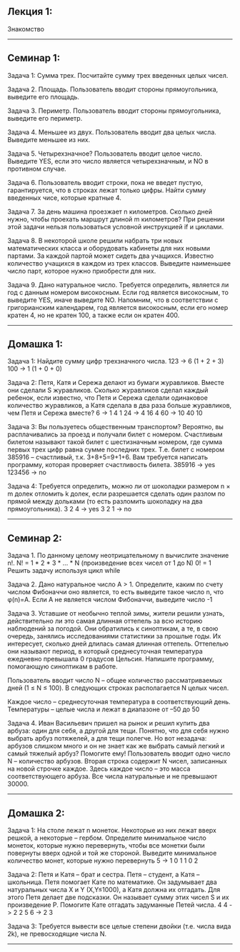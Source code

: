 ## Лекция 1: 

Знакомство
***

## Семинар 1:

Задача 1: Сумма трех. Посчитайте сумму трех введенных целых чисел.

Задача 2. Площадь. Пользователь вводит стороны прямоугольника, выведите его площадь.

Задача 3. Периметр. Пользователь вводит стороны прямоугольника, выведите его периметр.

Задача 4. Меньшее из двух. Пользователь вводит два целых числа. Выведите меньшее из них.

Задача 5. Четырехзначное? Пользователь вводит целое число. Выведите YES, если это число является четырехзначным, и NO в противном случае.

Задача 6. Пользователь вводит строки, пока не введет пустую, гарантируется, что в строках лежат только цифры. Найти сумму введенных чисе, которые кратные 4.

Задача 7. За день машина проезжает n километров. Сколько дней нужно, чтобы проехать маршрут длиной m километров? При решении этой задачи нельзя пользоваться условной 
инструкцией if и циклами.

Задача 8. В некоторой школе решили набрать три новых математических класса и оборудовать кабинеты для них новыми партами. За каждой партой может сидеть два учащихся. Известно количество учащихся в каждом из трех классов. Выведите наименьшее число парт, которое нужно приобрести для них.

Задача 9. Дано натуральное число. Требуется определить, является ли год с данным номером високосным. Если год является високосным, то выведите YES, иначе выведите NO. Напомним, что в соответствии с григорианским календарем, год является високосным, если его номер кратен 4, но не кратен 100, а также если он кратен 400.
***
## Домашка 1:

Задача 1: Найдите сумму цифр трехзначного числа.
123 -> 6 (1 + 2 + 3)
100 -> 1 (1 + 0 + 0)

Задача 2: Петя, Катя и Сережа делают из бумаги журавликов. Вместе они сделали S журавликов. Сколько журавликов сделал каждый ребенок, если известно, что Петя и Сережа сделали одинаковое количество журавликов, а Катя сделала в два раза больше журавликов, чем Петя и Сережа вместе?
6 -> 1  4  1
24 -> 4  16  4
60 -> 10  40  10

Задача 3: Вы пользуетесь общественным транспортом? Вероятно, вы расплачивались за проезд и получали билет с номером. Счастливым билетом называют такой билет с шестизначным номером, где сумма первых трех цифр равна сумме последних трех. Т.е. билет с номером 385916 – счастливый, т.к. 3+8+5=9+1+6. Вам требуется написать программу, которая проверяет счастливость билета.
385916 -> yes
123456 -> no

Задача 4: Требуется определить, можно ли от шоколадки размером n × m долек отломить k долек, если разрешается сделать один разлом по прямой между дольками (то есть разломить шоколадку на два прямоугольника).
3 2 4 -> yes
3 2 1 -> no
***

## Семинар 2:

Задача 1.
По данному целому неотрицательному n вычислите значение n!. N! = 1 * 2 * 3 * … * N (произведение всех чисел от 1 до N) 0! = 1 Решить задачу используя цикл while

Задача 2.
Дано натуральное число A > 1. Определите, каким по счету числом Фибоначчи оно является, то есть выведите такое число n, что φ(n)=A. 
Если А не является числом Фибоначчи, выведите число -1

Задача 3.
Уставшие от необычно теплой зимы, жители решили узнать, действительно ли это самая длинная оттепель за всю историю наблюдений за погодой. 
Они обратились к синоптикам, а те, в свою очередь, занялись исследованиями статистики за прошлые годы. Их интересует, сколько дней длилась самая длинная 
оттепель. Оттепелью они называют период, в который среднесуточная температура ежедневно превышала 0 градусов Цельсия. Напишите программу, помогающую 
синоптикам в работе.

Пользователь вводит число N – общее количество рассматриваемых дней (1 ≤ N ≤ 100). В следующих строках располагается N целых чисел.

Каждое число – среднесуточная температура в соответствующий день. Температуры – целые числа и лежат в диапазоне от –50 до 50

Задача 4. 
Иван Васильевич пришел на рынок и решил купить два арбуза: один для себя, а другой для тещи. Понятно, что для себя нужно выбрать арбуз потяжелей, 
а для тещи полегче. Но вот незадача: арбузов слишком много и он не знает как же выбрать самый легкий и самый тяжелый арбуз? Помогите ему!
Пользователь вводит одно число N – количество арбузов. Вторая строка содержит N чисел, записанных на новой строчке каждое. Здесь каждое число – 
это масса соответствующего арбуза. Все числа натуральные и не превышают 30000.
***
## Домашка 2:

Задача 1: На столе лежат n монеток. Некоторые из них лежат вверх решкой, а некоторые – гербом. Определите минимальное число монеток, 
которые нужно перевернуть, чтобы все монетки были повернуты вверх одной и той же стороной. Выведите минимальное количество монет, 
которые нужно перевернуть
5 -> 1 0 1 1 0
2

Задача 2: Петя и Катя – брат и сестра. Петя – студент, а Катя – школьница. Петя помогает Кате по математике. 
Он задумывает два натуральных числа X и Y (X,Y≤1000), а Катя должна их отгадать. Для этого Петя делает две подсказки. 
Он называет сумму этих чисел S и их произведение P. Помогите Кате отгадать задуманные Петей числа.
4 4 -> 2 2
5 6 -> 2 3

Задача 3: Требуется вывести все целые степени двойки (т.е. числа вида 2k), не превосходящие числа N.
***

